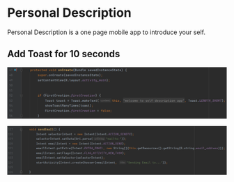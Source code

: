 # Personal Description
Personal Description is a one page mobile app to introduce your self.

## Add Toast for 10 seconds
![alt text](https://github.com/rpirayadi/Personal_Description/blob/master/readme%20images/toast.PNG)


![alt text](https://github.com/rpirayadi/Personal_Description/blob/master/readme%20images/email.PNG)
